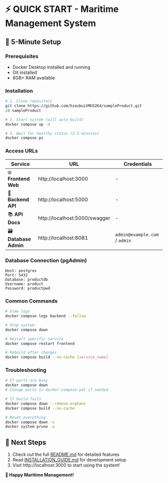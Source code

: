 # ⚡ QUICK START - Maritime Management System

## 🚀 5-Minute Setup

### Prerequisites
- Docker Desktop installed and running
- Git installed
- 8GB+ RAM available

### Installation
```bash
# 1. Clone repository
git clone https://github.com/hieubuiVMUS2K4/sampleProduct.git
cd sampleProduct

# 2. Start system (will auto-build)
docker compose up -d

# 3. Wait for healthy status (2-3 minutes)
docker compose ps
```

### Access URLs
| Service | URL | Credentials |
|---------|-----|-------------|
| 🌐 **Frontend Web** | http://localhost:3000 | - |
| 🔧 **Backend API** | http://localhost:5000 | - |
| 📚 **API Docs** | http://localhost:5000/swagger | - |
| 🗃️ **Database Admin** | http://localhost:8081 | `admin@example.com` / `admin` |

### Database Connection (pgAdmin)
```
Host: postgres
Port: 5432
Database: productdb
Username: product
Password: productpwd
```

### Common Commands
```bash
# View logs
docker compose logs backend --follow

# Stop system
docker compose down

# Restart specific service
docker compose restart frontend

# Rebuild after changes
docker compose build --no-cache [service_name]
```

### Troubleshooting
```bash
# If ports are busy
docker compose down
# Change ports in docker-compose.yml if needed

# If build fails
docker compose down --remove-orphans
docker compose build --no-cache

# Reset everything
docker compose down -v
docker system prune -a
```

## 🎯 Next Steps
1. Check out the full [README.md](README.md) for detailed features
2. Read [INSTALLATION_GUIDE.md](INSTALLATION_GUIDE.md) for development setup
3. Visit http://localhost:3000 to start using the system!

**🚢 Happy Maritime Management!**